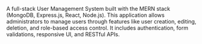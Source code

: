 A full-stack User Management System built with the MERN stack (MongoDB, Express.js, React, Node.js). This application allows administrators to manage users through features like user creation, editing, deletion, and role-based access control. It includes authentication, form validations, responsive UI, and RESTful APIs.
